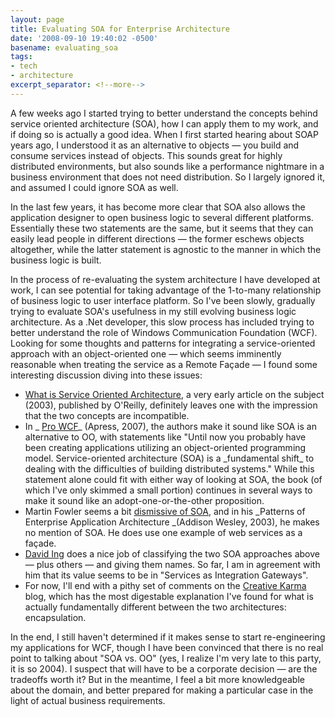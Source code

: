 ```yaml
---
layout: page
title: Evaluating SOA for Enterprise Architecture
date: '2008-09-10 19:40:02 -0500'
basename: evaluating_soa
tags:
- tech
- architecture
excerpt_separator: <!--more-->
---
```


A few weeks ago I started trying to better understand the concepts behind
service oriented architecture (SOA), how I can apply them to my work, and if
doing so is actually a good idea. When I first started hearing about SOAP years
ago, I understood it as an alternative to objects &mdash; you build and consume
services instead of objects. This sounds great for highly distributed
environments, but also sounds like a performance nightmare in a business
environment that does not need distribution. So I largely ignored it, and
assumed I could ignore SOA as well.

<!--more-->


In the last few years, it has become more clear that SOA also allows the
application designer to open business logic to several different platforms.
Essentially these two statements are the same, but it seems that they can easily
lead people in different directions &mdash; the former eschews objects altogether,
while the latter statement is agnostic to the manner in which the business logic
is built.

In the process of re-evaluating the system architecture I have developed at
work, I can see potential for taking advantage of the 1-to-many relationship of
business logic to user interface platform. So I've been slowly, gradually trying
to evaluate SOA's usefulness in my still evolving business logic architecture. As a .Net
developer, this slow process has included trying to better understand the role
of Windows Communication Foundation (WCF). Looking for some thoughts and
patterns for integrating a service-oriented approach with an object-oriented one
&mdash; which seems imminently reasonable when treating the service as a Remote Fa&ccedil;ade
&mdash; I found some interesting discussion diving into these issues:

<ul>
	<li><a href="http://webservices.xml.com/pub/a/ws/2003/09/30/soa.html">What
	is Service Oriented Architecture</a>, a very early article on the subject
	(2003), published by O'Reilly, definitely leaves one with the impression
	that the two concepts are incompatible.</li>
	<li>In _
	<a href="http://books.google.com/books?id=fDykmoWpjzEC&amp;pg=PA35&amp;lpg=PA35&amp;dq=wcf+remoteobjects&amp;source=web&amp;ots=XW1NTudctl&amp;sig=6BThhde0l-QWNyQ7GypZhOyLlgo&amp;hl=en&amp;sa=X&amp;oi=book_result&amp;resnum=1&amp;ct=result#PPA34,M1">
	Pro WCF</a>_ (Apress, 2007), the authors make it sound like SOA is an
	alternative to OO, with statements like "Until now you probably have been
	creating applications utilizing an object-oriented programming model.
	Service-oriented architecture (SOA) is a _fundamental shift_ to dealing
	with the difficulties of building distributed systems." While this statement
	alone could fit with either way of looking at SOA, the book (of which I've
	only skimmed a small portion) continues in several ways to make it sound
	like an adopt-one-or-the-other proposition.</li>
	<li>Martin Fowler seems a bit
	<a href="http://www.martinfowler.com/bliki/ServiceOrientedAmbiguity.html">
	dismissive of SOA</a>, and in his _Patterns of Enterprise Application
	Architecture _(Addison Wesley, 2003), he makes no mention of SOA. He does use one
	example of web services as a fa&ccedil;ade.</li>
	<li>
	<a href="http://www.from9till2.com/PermaLink.aspx?guid=bdf07eaf-02dd-4f65-bb57-83e00e914e45">
	David Ing</a> does a nice job of classifying the two SOA approaches above &mdash;
	plus others &mdash; and giving them names. So far, I am in agreement with him that
	its value seems to be in "Services as Integration Gateways".</li>
	<li>
	For now, I'll end with a pithy set of comments on the
	<a href="http://creativekarma.com/ee.php/quotes/comments/service_oriented_vs_object_oriented/">
	Creative Karma</a> blog, which has the most digestable explanation I've
	found for what is actually fundamentally different between the two
	architectures: encapsulation.</li>
</ul>

In the end, I still haven't determined if it makes sense to start re-engineering
my applications for WCF, though I have been convinced that there is no real
point to talking about "SOA vs. OO" (yes, I realize I'm  very late to this
party, it is so 2004). I suspect that will have to be a corporate decision
&mdash; are the tradeoffs worth it? But in the meantime, I feel a bit more
knowledgeable about the domain, and better prepared for making a particular case
in the light of actual business requirements.
